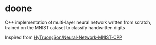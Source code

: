 # doone
C++ implementation of multi-layer neural network written from scratch, trained on the MNIST dataset to classify handwritten digits

Inspired from [HyTruongSon/Neural-Network-MNIST-CPP](https://github.com/HyTruongSon/Neural-Network-MNIST-CPP/tree/master)
